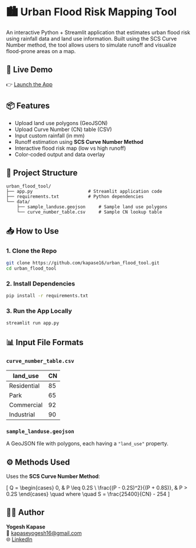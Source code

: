 # 🏙️ Urban Flood Risk Mapping Tool

An interactive Python + Streamlit application that estimates urban flood risk using rainfall data and land use information. Built using the SCS Curve Number method, the tool allows users to simulate runoff and visualize flood-prone areas on a map.

## 🚀 Live Demo  
👉 [Launch the App](https://urban_flood_tool.streamlit.app) 

## 📦 Features
- Upload land use polygons (GeoJSON)
- Upload Curve Number (CN) table (CSV)
- Input custom rainfall (in mm)
- Runoff estimation using **SCS Curve Number Method**
- Interactive flood risk map (low vs high runoff)
- Color-coded output and data overlay

## 📁 Project Structure
```
urban_flood_tool/
├── app.py                     # Streamlit application code
├── requirements.txt           # Python dependencies
└── data/
    ├── sample_landuse.geojson     # Sample land use polygons
    └── curve_number_table.csv     # Sample CN lookup table
```

## 📥 How to Use

### 1. Clone the Repo
```bash
git clone https://github.com/kapase16/urban_flood_tool.git
cd urban_flood_tool
```

### 2. Install Dependencies
```bash
pip install -r requirements.txt
```

### 3. Run the App Locally
```bash
streamlit run app.py
```

## 📊 Input File Formats

### `curve_number_table.csv`
| land_use     | CN  |
|--------------|-----|
| Residential  | 85  |
| Park         | 65  |
| Commercial   | 92  |
| Industrial   | 90  |

### `sample_landuse.geojson`
A GeoJSON file with polygons, each having a `"land_use"` property.

## ⚙️ Methods Used

Uses the **SCS Curve Number Method**:

\[
Q = \begin{cases}
0, & P \leq 0.2S \\
\frac{(P - 0.2S)^2}{(P + 0.8S)}, & P > 0.2S
\end{cases}
\quad where \quad S = \frac{25400}{CN} - 254
\]

## 🧑‍💻 Author
**Yogesh Kapase**  
📧 kapaseyogesh16@gmail.com  
🌐 [LinkedIn](https://www.linkedin.com/in/yk16/)
